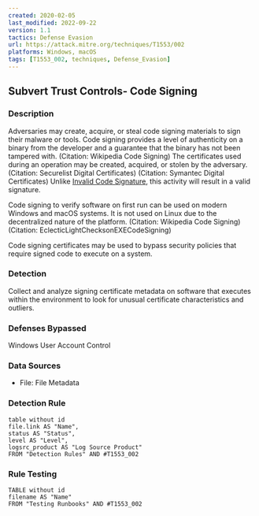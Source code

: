 ```yaml
---
created: 2020-02-05
last_modified: 2022-09-22
version: 1.1
tactics: Defense Evasion
url: https://attack.mitre.org/techniques/T1553/002
platforms: Windows, macOS
tags: [T1553_002, techniques, Defense_Evasion]
---
```


## Subvert Trust Controls- Code Signing

### Description

Adversaries may create, acquire, or steal code signing materials to sign their malware or tools. Code signing provides a level of authenticity on a binary from the developer and a guarantee that the binary has not been tampered with. (Citation: Wikipedia Code Signing) The certificates used during an operation may be created, acquired, or stolen by the adversary. (Citation: Securelist Digital Certificates) (Citation: Symantec Digital Certificates) Unlike [Invalid Code Signature](https://attack.mitre.org/techniques/T1036/001), this activity will result in a valid signature.

Code signing to verify software on first run can be used on modern Windows and macOS systems. It is not used on Linux due to the decentralized nature of the platform. (Citation: Wikipedia Code Signing)(Citation: EclecticLightChecksonEXECodeSigning)

Code signing certificates may be used to bypass security policies that require signed code to execute on a system. 

### Detection

Collect and analyze signing certificate metadata on software that executes within the environment to look for unusual certificate characteristics and outliers.

### Defenses Bypassed

Windows User Account Control

### Data Sources

  - File: File Metadata
### Detection Rule

```dataview
table without id
file.link AS "Name",
status AS "Status",
level AS "Level",
logsrc_product AS "Log Source Product"
FROM "Detection Rules" AND #T1553_002
```

### Rule Testing

```dataview
TABLE without id
filename AS "Name"
FROM "Testing Runbooks" AND #T1553_002
```
